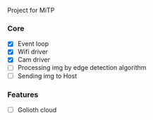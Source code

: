 Project for MiTP

### Core
- [x] Event loop
- [x] Wifi driver
- [x] Cam driver
- [ ] Processing img by edge detection algorithm 
- [ ] Sending img to Host

### Features
- [ ] Golioth cloud